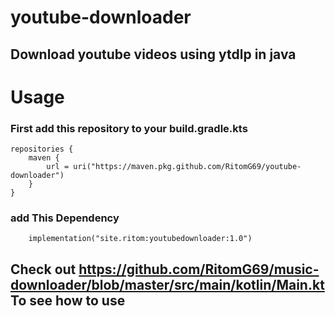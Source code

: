 # youtube-downloader
## Download youtube videos using ytdlp in java
# Usage
### First add this repository to your build.gradle.kts
```
repositories {
    maven {
        url = uri("https://maven.pkg.github.com/RitomG69/youtube-downloader")
    }
}
```
### add This Dependency
```
    implementation("site.ritom:youtubedownloader:1.0")
```
## Check out https://github.com/RitomG69/music-downloader/blob/master/src/main/kotlin/Main.kt To see how to use
